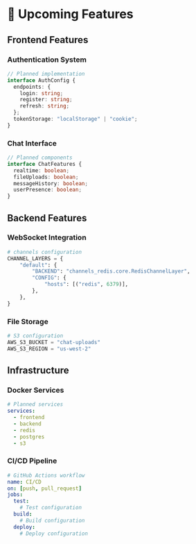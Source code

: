 # 📅 Upcoming Features

## Frontend Features

### Authentication System

```typescript
// Planned implementation
interface AuthConfig {
  endpoints: {
    login: string;
    register: string;
    refresh: string;
  };
  tokenStorage: "localStorage" | "cookie";
}
```

### Chat Interface

```typescript
// Planned components
interface ChatFeatures {
  realtime: boolean;
  fileUploads: boolean;
  messageHistory: boolean;
  userPresence: boolean;
}
```

## Backend Features

### WebSocket Integration

```python
# channels configuration
CHANNEL_LAYERS = {
    "default": {
        "BACKEND": "channels_redis.core.RedisChannelLayer",
        "CONFIG": {
            "hosts": [("redis", 6379)],
        },
    },
}
```

### File Storage

```python
# S3 configuration
AWS_S3_BUCKET = "chat-uploads"
AWS_S3_REGION = "us-west-2"
```

## Infrastructure

### Docker Services

```yaml
# Planned services
services:
  - frontend
  - backend
  - redis
  - postgres
  - s3
```

### CI/CD Pipeline

```yaml
# GitHub Actions workflow
name: CI/CD
on: [push, pull_request]
jobs:
  test:
    # Test configuration
  build:
    # Build configuration
  deploy:
    # Deploy configuration
```
